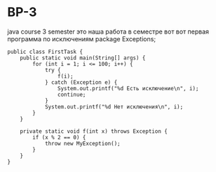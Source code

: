 # BP-3
java course 3 semester
это наша работа в семестре вот
вот первая программа по исключениям
package Exceptions;

```
public class FirstTask {
    public static void main(String[] args) {
        for (int i = 1; i <= 100; i++) {
            try {
                f(i);
            } catch (Exception e) {
                System.out.printf("%d Есть исключение\n", i);
                continue;
            }
            System.out.printf("%d Нет исключения\n", i);
        }
    }

    private static void f(int x) throws Exception {
        if (x % 2 == 0) {
            throw new MyException();
        }
    }
}
```
